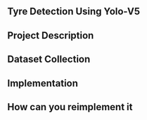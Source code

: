 ## Tyre Detection Using Yolo-V5
## Project Description
## Dataset Collection
## Implementation
## How can you reimplement it


